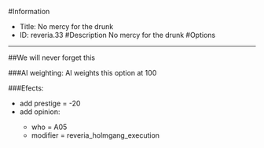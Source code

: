 #Information
 - Title: No mercy for the drunk
 - ID: reveria.33
#Description
No mercy for the drunk
#Options

___
##We will never forget this

###AI weighting:
AI weights this option at 100


###Efects:<ul><li>add prestige = -20</li><li>add opinion:</li><ul><li>who = A05</li><li>modifier = reveria_holmgang_execution</li></ul></ul>
